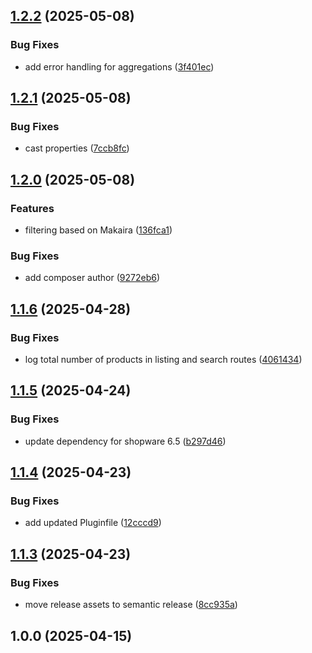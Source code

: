 ## [1.2.2](https://github.com/MakairaIO/shopware-connect-frontend/compare/1.2.1...1.2.2) (2025-05-08)

### Bug Fixes

* add error handling for aggregations ([3f401ec](https://github.com/MakairaIO/shopware-connect-frontend/commit/3f401ec498eaa6fae6300f5b6ffbde5129b6d8c3))

## [1.2.1](https://github.com/MakairaIO/shopware-connect-frontend/compare/1.2.0...1.2.1) (2025-05-08)

### Bug Fixes

* cast properties ([7ccb8fc](https://github.com/MakairaIO/shopware-connect-frontend/commit/7ccb8fc68fb7abce0ccf3ad3c8121c1542d8a541))

## [1.2.0](https://github.com/MakairaIO/shopware-connect-frontend/compare/1.1.6...1.2.0) (2025-05-08)

### Features

* filtering based on Makaira ([136fca1](https://github.com/MakairaIO/shopware-connect-frontend/commit/136fca150bb12e18eeee2094757b939cc589cd76))

### Bug Fixes

* add composer author ([9272eb6](https://github.com/MakairaIO/shopware-connect-frontend/commit/9272eb6bc78defab2afe5a2b552f410ffab00844))

## [1.1.6](https://github.com/MakairaIO/shopware-connect-frontend/compare/1.1.5...1.1.6) (2025-04-28)

### Bug Fixes

* log total number of products in listing and search routes ([4061434](https://github.com/MakairaIO/shopware-connect-frontend/commit/40614343679c72851b1be484d8f7562e5c11c7d9))

## [1.1.5](https://github.com/MakairaIO/shopware-connect-frontend/compare/1.1.4...1.1.5) (2025-04-24)

### Bug Fixes

* update dependency for shopware 6.5 ([b297d46](https://github.com/MakairaIO/shopware-connect-frontend/commit/b297d46cd20f074a4aa799a0fcb060cc7a773d42))

## [1.1.4](https://github.com/MakairaIO/shopware-connect-frontend/compare/1.1.3...1.1.4) (2025-04-23)

### Bug Fixes

* add updated Pluginfile ([12cccd9](https://github.com/MakairaIO/shopware-connect-frontend/commit/12cccd98f17de45264d7df960feb200079ffe387))

## [1.1.3](https://github.com/MakairaIO/shopware-connect-frontend/compare/1.1.2...1.1.3) (2025-04-23)

### Bug Fixes

- move release assets to semantic release ([8cc935a](https://github.com/MakairaIO/shopware-connect-frontend/commit/8cc935a909fb43459090a3d43af470fa1a63584d))

## 1.0.0 (2025-04-15)
